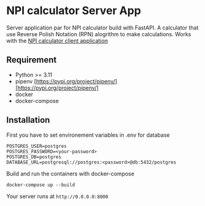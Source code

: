 # NPI calculator Server App

Server application par for NPI calculator build with FastAPI. A calculator that use Reverse Polish Notation (RPN) alogrithm to make calculations.
Works with the [NPI calculator client application](https://github.com/Nestuna/ayomi-npi-calculator-frontend)

## Requirement

-  Python >= 3.11
-  pipenv [https://pypi.org/project/pipenv/][https://pypi.org/project/pipenv/]
-  docker
-  docker-compose

## Installation

First you have to set environement variables in .env for database
```
POSTGRES_USER=postgres
POSTGRES_PASSWORD=<your-password>
POSTGRES_DB=postgres
DATABASE_URL=postgresql://postgres:<password>@db:5432/postgres
```

Build and run the containers with docker-compose

```
docker-compose up --build
```

Your server runs at `http://0.0.0.0:8000`
